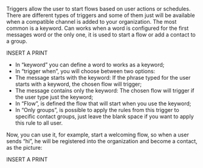 Triggers allow the user to start flows based on user actions or schedules. There are different types of triggers and some of them just will be available when a compatible channel is added to your organization. The most common is a keyword. Can works when a word is configured for the first messages word or the only one, it is used to start a flow or add a contact to a group.

INSERT A PRINT

- In “keyword” you can define a word to works as a keyword;
- In “trigger when”, you will choose between two options: 
- The message starts with the keyword: If the phrase typed for the user starts with a keyword, the chosen flow will trigger;
- The message contains only the keyword: The chosen flow will trigger if the user type just the keyword;
- In “Flow”, is defined the flow that will start when you use the keyword;
- In “Only groups”, is possible to apply the rules from this trigger to specific contact groups, just leave the blank space if you want to apply this rule to all user.

Now, you can use it, for example, start a welcoming flow, so when a  user sends “hi”, he will be registered into the organization and become a contact, as the picture:

INSERT A PRINT
